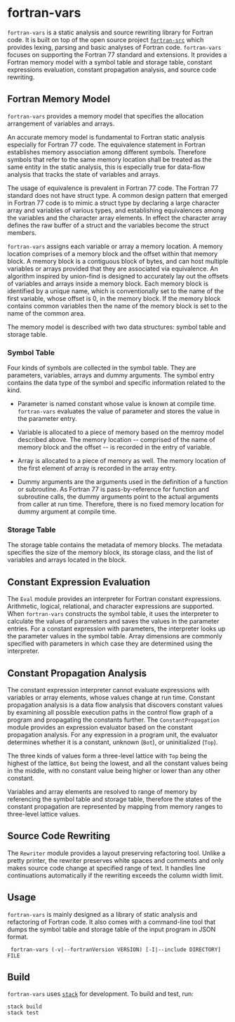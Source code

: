 # fortran-vars

`fortran-vars` is a static analysis and source rewriting library for Fortran code. It is built on top of the open source project [`fortran-src`](https://github.com/camfort/fortran-src) which provides lexing, parsing and basic analyses of Fortran code. `fortran-vars` focuses on supporting the Fortran 77 standard and extensions. It provides a Fortran memory model with a symbol table and storage table, constant expressions evaluation, constant propagation analysis, and source code rewriting.

## Fortran Memory Model
`fortran-vars` provides a memory model that specifies the allocation arrangement of variables and arrays.

An accurate memory model is fundamental to Fortran static analysis especially for Fortran 77 code. The equivalence statement in Fortran establishes memory association among different symbols. Therefore symbols that refer to the same memory location shall be treated as the same entity in the static analysis, this is especially true for data-flow analysis that tracks the state of variables and arrays.

The usage of equivalence is prevalent in Fortran 77 code. The Fortran 77 standard does not have struct type. A common design pattern that emerged in Fortran 77 code is to mimic a struct type by declaring a large character array and variables of various types, and establishing equivalences among the variables and the character array elements. In effect the character array defines the raw buffer of a struct and the variables become the struct members.

`fortran-vars` assigns each variable or array a memory location. A memory location comprises of a memory block and the offset within that memory block. A memory block is a contiguous block of bytes, and can host multiple variables or arrays provided that they are associated via equivalence. An algorithm inspired by union-find is designed to accurately lay out the offsets of variables and arrays inside a memory block. Each memory block is identified by a unique name, which is conventionally set to the name of the first variable, whose offset is 0, in the memory block. If the memory block contains common variables then the name of the memory block is set to the name of the common area.

The memory model is described with two data structures: symbol table and storage table.

### Symbol Table
Four kinds of symbols are collected in the symbol table. They are parameters, variables, arrays and dummy arguments. The symbol entry contains the data type of the symbol and specific information related to the kind.

* Parameter is named constant whose value is known at compile time. `fortran-vars` evaluates the value of parameter and stores the value in the parameter entry.

* Variable is allocated to a piece of memory based on the memroy model described above. The memory location -- comprised of the name of memory block and the offset -- is recorded in the entry of variable.

* Array is allocated to a piece of memory as well. The memory location of the first element of array is recorded in the array entry.

* Dummy arguments are the arguments used in the definition of a function or subroutine. As Fortran 77 is pass-by-reference for function and subroutine calls, the dummy arguments point to the actual arguments from caller at run time. Therefore, there is no fixed memory location for dummy argument at compile time.

### Storage Table
The storage table contains the metadata of memory blocks. The metadata specifies the size of the memory block, its storage class, and the list of variables and arrays located in the block.

## Constant Expression Evaluation
The `Eval` module provides an interpreter for Fortran constant expressions. Arithmetic, logical, relational, and character expressions are supported. When `fortran-vars` constructs the symbol table, it uses the interpreter to calculate the values of parameters and saves the values in the parameter entries. For a constant expression with parameters, the interpreter looks up the parameter values in the symbol table. Array dimensions are commonly specified with parameters in which case they are determined using the interpreter.

## Constant Propagation Analysis
The constant expression interpreter cannot evaluate expressions with variables or array elements, whose values change at run time. Constant propagation analysis is a data flow analysis that discovers constant values by examining all possible execution paths in the control flow graph of a program and propagating the constants further. The `ConstantPropagation` module provides an expression evaluator based on the constant propagation analysis. For any expression in a program unit, the evaluator determines whether it is a constant, unknown (`Bot`), or uninitialized (`Top`).

The three kinds of values form a three-level lattice with `Top` being the highest of the lattice, `Bot` being the lowest, and all the constant values being in the middle, with no constant value being higher or lower than any other constant.

Variables and array elements are resolved to range of memory by referencing the symbol table and storage table, therefore the states of the constant propagation are represented by mapping from memory ranges to three-level lattice values.

## Source Code Rewriting
The `Rewriter` module provides a layout preserving refactoring tool. Unlike a pretty printer, the rewriter preserves white spaces and comments and only makes source code change at specified range of text. It handles line continuations automatically if the rewriting exceeds the column width limit.

## Usage
`fortran-vars` is mainly designed as a library of static analysis and refactoring of Fortran code. It also comes with a
command-line tool that dumps the symbol table and storage table of the input program in JSON format.
```
 fortran-vars (-v|--fortranVersion VERSION) [-I|--include DIRECTORY] FILE

```

## Build
`fortran-vars` uses [`stack`](https://docs.haskellstack.org) for development. To build and test, run:
```
stack build
stack test
```
